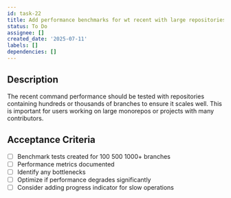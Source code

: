 ```yaml
---
id: task-22
title: Add performance benchmarks for wt recent with large repositories
status: To Do
assignee: []
created_date: '2025-07-11'
labels: []
dependencies: []
---
```


## Description

The recent command performance should be tested with repositories containing hundreds or thousands of branches to ensure it scales well. This is important for users working on large monorepos or projects with many contributors.

## Acceptance Criteria

- [ ] Benchmark tests created for 100 500 1000+ branches
- [ ] Performance metrics documented
- [ ] Identify any bottlenecks
- [ ] Optimize if performance degrades significantly
- [ ] Consider adding progress indicator for slow operations
